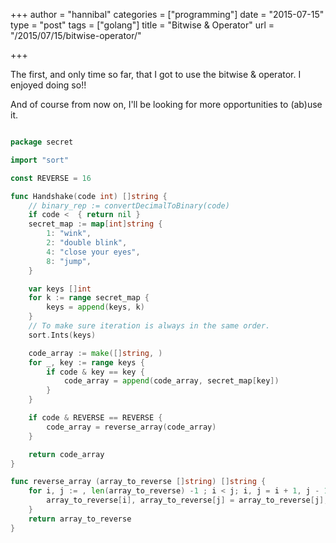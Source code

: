 +++
author = "hannibal"
categories = ["programming"]
date = "2015-07-15"
type = "post"
tags = ["golang"]
title = "Bitwise & Operator"
url = "/2015/07/15/bitwise-operator/"

+++

The first, and only time so far, that I got to use the bitwise & operator. I enjoyed doing so!!

And of course from now on, I'll be looking for more opportunities to (ab)use it.

~~~go

package secret

import "sort"

const REVERSE = 16

func Handshake(code int) []string {
    // binary_rep := convertDecimalToBinary(code)
    if code <  { return nil }
    secret_map := map[int]string {
        1: "wink",
        2: "double blink",
        4: "close your eyes",
        8: "jump",
    }

    var keys []int
    for k := range secret_map {
        keys = append(keys, k)
    }
    // To make sure iteration is always in the same order.
    sort.Ints(keys)

    code_array := make([]string, )
    for _, key := range keys {
        if code & key == key {
            code_array = append(code_array, secret_map[key])
        }
    }

    if code & REVERSE == REVERSE {
        code_array = reverse_array(code_array)
    }

    return code_array
}

func reverse_array (array_to_reverse []string) []string {
    for i, j := , len(array_to_reverse) -1 ; i < j; i, j = i + 1, j - 1 {
        array_to_reverse[i], array_to_reverse[j] = array_to_reverse[j], array_to_reverse[i]
    }
    return array_to_reverse
}
~~~